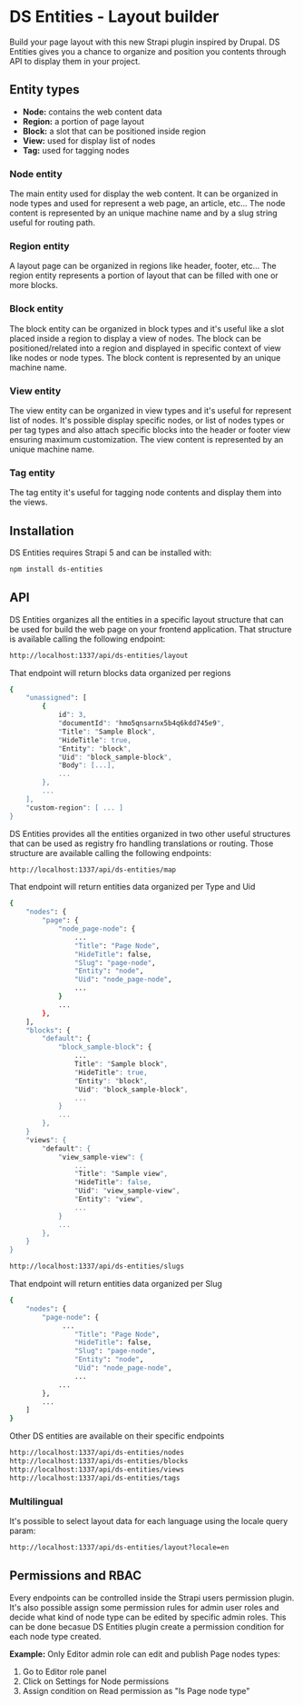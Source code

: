 # DS Entities - Layout builder
Build your page layout with this new Strapi plugin inspired by Drupal.
DS Entities gives you a chance to organize and position you contents through API to display them in your project.

## Entity types
- **Node:** contains the web content data
- **Region:** a portion of page layout
- **Block:** a slot that can be positioned inside region
- **View:** used for display list of nodes
- **Tag:** used for tagging nodes

### Node entity
The main entity used for display the web content. It can be organized in node types and used for represent a web page, an article, etc...
The node content is represented by an unique machine name and by a slug string useful for routing path.

### Region entity
A layout page can be organized in regions like header, footer, etc... The region entity represents a portion of layout that can be filled with one or more blocks.

### Block entity
The block entity can be organized in block types and it's useful like a slot placed inside a region to display a view of nodes.
The block can be positioned/related into a region and displayed in specific context of view like nodes or node types.
The block content is represented by an unique machine name.

### View entity
The view entity can be organized in view types and it's useful for represent list of nodes.
It's possible display specific nodes, or list of nodes types or per tag types and also attach specific blocks into the header or footer view ensuring maximum customization.
The view content is represented by an unique machine name.

### Tag entity
The tag entity it's useful for tagging node contents and display them into the views.

## Installation
DS Entities requires Strapi 5 and can be installed with:
```sh
npm install ds-entities
```
## API
DS Entities organizes all the entities in a specific layout structure that can be used for build the web page on your frontend application. That structure is available calling the following endpoint:
```sh
http://localhost:1337/api/ds-entities/layout
```
That endpoint will return blocks data organized per regions
```sh
{
    "unassigned": [
        {
            id": 3,
            "documentId": "hmo5qnsarnx5b4q6kdd745e9",
            "Title": "Sample Block",
            "HideTitle": true,
            "Entity": "block",
            "Uid": "block_sample-block",
            "Body": [...],
            ...
        },
        ...
    ],
    "custom-region": [ ... ]
}
```
DS Entities provides all the entities organized in two other useful structures that can be used as registry fro handling translations or routing. Those structure are available calling the following endpoints:
```sh
http://localhost:1337/api/ds-entities/map
```
That endpoint will return entities data organized per Type and Uid
```sh
{
    "nodes": {
        "page": {
            "node_page-node": {
                ...
                "Title": "Page Node",
                "HideTitle": false,
                "Slug": "page-node",
                "Entity": "node",
                "Uid": "node_page-node",
                ...
            }
            ...
        },
    ],
    "blocks": {
        "default": {
            "block_sample-block": {
                ...
                Title": "Sample block",
                "HideTitle": true,
                "Entity": "block",
                "Uid": "block_sample-block",
                ...
            }
            ...
        },
    }
    "views": {
        "default": {
            "view_sample-view": {
                ...
                "Title": "Sample view",
                "HideTitle": false,
                "Uid": "view_sample-view",
                "Entity": "view",
                ...
            }
            ...
        },
    }
}
```
```sh
http://localhost:1337/api/ds-entities/slugs
```
That endpoint will return entities data organized per Slug
```sh
{
    "nodes": {
        "page-node": {
             ...
                "Title": "Page Node",
                "HideTitle": false,
                "Slug": "page-node",
                "Entity": "node",
                "Uid": "node_page-node",
                ...
            ...
        },
        ...
    ]
}
```
Other DS entities are available on their specific endpoints
```sh
http://localhost:1337/api/ds-entities/nodes
http://localhost:1337/api/ds-entities/blocks
http://localhost:1337/api/ds-entities/views
http://localhost:1337/api/ds-entities/tags
```
### Multilingual
It's possible to select layout data for each language using the locale query param:
```sh
http://localhost:1337/api/ds-entities/layout?locale=en
```

## Permissions and RBAC
Every endpoints can be controlled inside the Strapi users permission plugin.
It's also possible assign some permission rules for admin user roles and decide what kind of node type can be edited by specific admin roles. This can be done becasue DS Entities plugin create a permission condition for each node type created.

**Example:**
Only Editor admin role can edit and publish Page nodes types:
1. Go to Editor role panel
2. Click on Settings for Node permissions
3. Assign condition on Read permission as "Is Page node type"